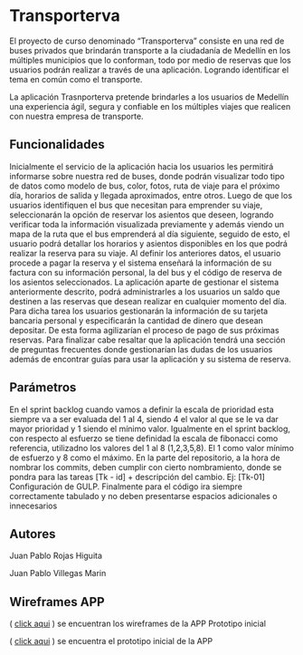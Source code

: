 # Transporterva

El proyecto de curso denominado “Transporterva” consiste en una red de buses privados que brindarán transporte a la ciudadanía de Medellín en los múltiples municipios que lo conforman, todo por medio de reservas que los usuarios podrán realizar a través de una aplicación. Logrando identificar el tema en común como el transporte.

La aplicación Trasnporterva pretende brindarles a los usuarios de Medellín una experiencia ágil, segura y confiable en los múltiples viajes que realicen con nuestra empresa de transporte.

## **Funcionalidades**

Inicialmente el servicio de la aplicación hacia los usuarios les permitirá informarse sobre nuestra red de buses, donde podrán visualizar todo tipo de datos como modelo de bus, color, fotos, ruta de viaje para el próximo día, horarios de salida y llegada aproximados, entre otros. Luego de que los usuarios identifiquen el bus que necesitan para emprender su viaje, seleccionarán la opción de reservar los asientos que deseen, logrando verificar toda la información visualizada previamente y además viendo un mapa de la ruta que el bus emprenderá al día siguiente, seguido de esto, el usuario podrá detallar los horarios y asientos disponibles en los que podrá realizar la reserva para su viaje. Al definir los anteriores datos, el usuario procede a pagar la reserva y el sistema enseñará la información de su factura con su información personal, la del bus y el código de reserva de los asientos seleccionados.
La aplicación aparte de gestionar el sistema anteriormente descrito, podrá administrarles a los usuarios un saldo que destinen a las reservas que desean realizar en cualquier momento del día. Para dicha tarea los usuarios gestionarán la información de su tarjeta bancaria personal y especificarán la cantidad de dinero que desean depositar. De esta forma agilizarían el proceso de pago de sus próximas reservas.
Para finalizar cabe resaltar que la aplicación tendrá una sección de preguntas frecuentes donde gestionarían las dudas de los usuarios además de encontrar guías para usar la aplicación y su sistema de reserva.

## **Parámetros**

En el sprint backlog cuando vamos a definir la escala de prioridad esta siempre va a ser evaluada del 1 al 4, siendo 4 el valor al que se le va dar mayor prioridad y 1 siendo el mínimo valor.
Igualmente en el sprint backlog, con respecto al esfuerzo se tiene definidad la escala de fibonacci como referencia, utilizadno los valores del 1 al 8 (1,2,3,5,8). El 1 como valor mínimo de esfuerzo y 8 como el máximo.
En la parte del repositorio, a la hora de nombrar los commits, deben cumplir con cierto nombramiento, donde se pondra para las tareas [Tk - id] + descripción del cambio. 
Ej: [Tk-01] Configuración de GULP.
Finalmente para el código ira siempre correctamente tabulado y no deben presentarse espacios adicionales o innecesarios

## Autores

Juan Pablo Rojas Higuita

Juan Pablo Villegas Marin

## Wireframes APP

( [click aqui](https://www.figma.com/file/ng9tTCBXlqVFR7yatKsLxF/Wireframes-APP?node-id=0%3A1) ) se encuentran los wireframes de la APP
 Prototipo inicial 
 
( [click aqui](https://www.figma.com/proto/ng9tTCBXlqVFR7yatKsLxF/Wireframes-APP?node-id=11%3A303&scaling=scale-down&page-id=0%3A1&starting-point-node-id=11%3A303) ) se encuentra el prototipo inicial de la APP
